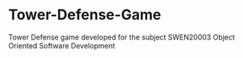 # Tower-Defense-Game
Tower Defense game developed for the subject SWEN20003 Object Oriented Software Development
